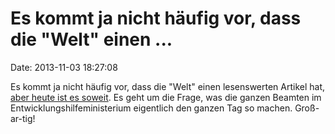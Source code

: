 Es kommt ja nicht häufig vor, dass die \"Welt\" einen \...
==========================================================

Date: 2013-11-03 18:27:08

Es kommt ja nicht häufig vor, dass die \"Welt\" einen lesenswerten
Artikel hat, [aber heute ist es
soweit](http://welt.de/article121477133). Es geht um die Frage, was die
ganzen Beamten im Entwicklungshilfeministerium eigentlich den ganzen Tag
so machen. Groß-ar-tig!
